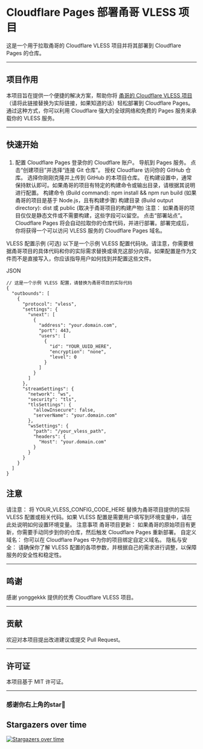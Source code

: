 # Cloudflare Pages 部署甬哥 VLESS 项目

这是一个用于拉取甬哥的 Cloudflare VLESS 项目并将其部署到 Cloudflare Pages 的仓库。

---

## 项目作用

本项目旨在提供一个便捷的解决方案，帮助你将 [甬哥的 Cloudflare VLESS 项目](https://github.com/YourUsername/YourProjectName)（请将此链接替换为实际链接，如果知道的话）轻松部署到 Cloudflare Pages。通过这种方式，你可以利用 Cloudflare 强大的全球网络和免费的 Pages 服务来承载你的 VLESS 服务。

---

## 快速开始

### 


1. 配置 Cloudflare Pages
登录你的 Cloudflare 账户。
导航到 Pages 服务。
点击“创建项目”并选择“连接 Git 仓库”。
授权 Cloudflare 访问你的 GitHub 仓库。
选择你刚刚克隆并上传到 GitHub 的本项目仓库。
在构建设置中，通常保持默认即可。如果甬哥的项目有特定的构建命令或输出目录，请根据其说明进行配置。
构建命令 (Build command): npm install && npm run build (如果甬哥的项目是基于 Node.js，且有构建步骤)
构建目录 (Build output directory): dist 或 public (取决于甬哥项目的构建产物)
注意： 如果甬哥的项目仅仅是静态文件或不需要构建，这些字段可以留空。
点击“部署站点”。
Cloudflare Pages 将会自动拉取你的仓库代码，并进行部署。部署完成后，你将获得一个可以访问 VLESS 服务的 Cloudflare Pages 域名。

VLESS 配置示例 (可选)
以下是一个示例 VLESS 配置代码块。请注意，你需要根据甬哥项目的具体代码和你的实际需求替换或填充这部分内容。如果配置是作为文件而不是直接写入，你应该指导用户如何找到并配置这些文件。

JSON
```
// 这是一个示例 VLESS 配置，请替换为甬哥项目的实际代码
{
  "outbounds": [
    {
      "protocol": "vless",
      "settings": {
        "vnext": [
          {
            "address": "your.domain.com",
            "port": 443,
            "users": [
              {
                "id": "YOUR_UUID_HERE",
                "encryption": "none",
                "level": 0
              }
            ]
          }
        ]
      },
      "streamSettings": {
        "network": "ws",
        "security": "tls",
        "tlsSettings": {
          "allowInsecure": false,
          "serverName": "your.domain.com"
        },
        "wsSettings": {
          "path": "/your_vless_path",
          "headers": {
            "Host": "your.domain.com"
          }
        }
      }
    }
  ]
}
```
## 注意

请注意： 将 YOUR_VLESS_CONFIG_CODE_HERE 替换为甬哥项目提供的实际 VLESS 配置或相关代码。如果 VLESS 配置是需要用户填写到环境变量中，请在此处说明如何设置环境变量。
注意事项
甬哥项目更新： 如果甬哥的原始项目有更新，你需要手动同步到你的仓库，然后触发 Cloudflare Pages 重新部署。
自定义域名： 你可以在 Cloudflare Pages 中为你的项目绑定自定义域名。
隐私与安全： 请确保你了解 VLESS 配置的各项参数，并根据自己的需求进行调整，以保障服务的安全性和稳定性。

---

## 鸣谢

感谢 yonggekkk 提供的优秀 Cloudflare VLESS 项目。

---

## 贡献

欢迎对本项目提出改进建议或提交 Pull Request。

---

## 许可证

本项目基于 MIT 许可证。

---
### 感谢你右上角的star🌟
## Stargazers over time
[![Stargazers over time](https://starchart.cc/nickbrown233/ygkkk-vless-pages.svg?variant=adaptive)](https://starchart.cc/nickbrown233/ygkkk-vless-pages)

